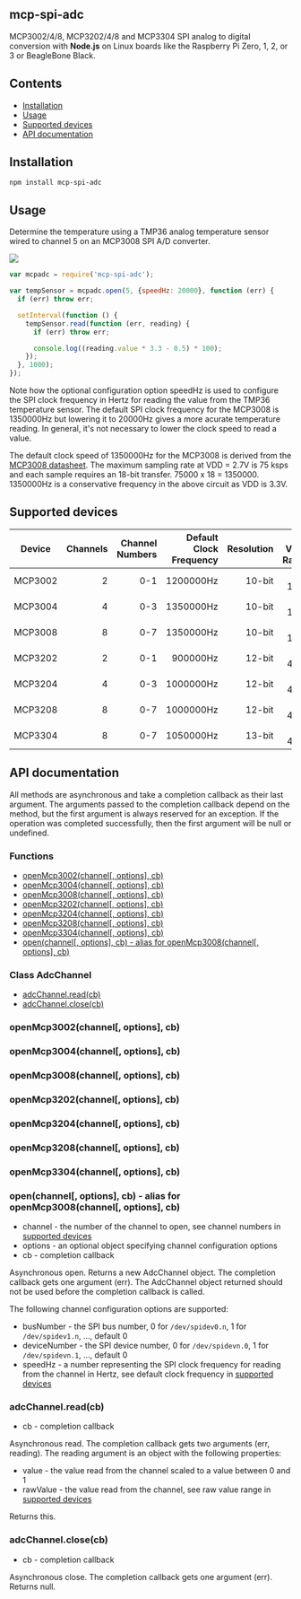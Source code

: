 ## mcp-spi-adc

MCP3002/4/8, MCP3202/4/8 and MCP3304 SPI analog to digital conversion with
**Node.js** on Linux boards like the Raspberry Pi Zero, 1, 2, or 3 or
BeagleBone Black.

## Contents

 * [Installation](https://github.com/fivdi/mcp-spi-adc#installation)
 * [Usage](https://github.com/fivdi/mcp-spi-adc#usage)
 * [Supported devices](https://github.com/fivdi/mcp-spi-adc#supported-devices)
 * [API documentation](https://github.com/fivdi/mcp-spi-adc#api-documentation)

## Installation

```
npm install mcp-spi-adc
```

## Usage

Determine the temperature using a TMP36 analog temperature sensor wired to
channel 5 on an MCP3008 SPI A/D converter.

<img src="https://raw.githubusercontent.com/fivdi/mcp-spi-adc/master/example/pi-mcp3008-tmp36.png">

```js
var mcpadc = require('mcp-spi-adc');

var tempSensor = mcpadc.open(5, {speedHz: 20000}, function (err) {
  if (err) throw err;

  setInterval(function () {
    tempSensor.read(function (err, reading) {
      if (err) throw err;

      console.log((reading.value * 3.3 - 0.5) * 100);
    });
  }, 1000);
});
```

Note how the optional configuration option speedHz is used to configure the
SPI clock frequency in Hertz for reading the value from the TMP36 temperature
sensor. The default SPI clock frequency for the MCP3008 is 1350000Hz but
lowering it to 20000Hz gives a more acurate temperature reading. In general,
it's not necessary to lower the clock speed to read a value.

The default clock speed of 1350000Hz for the MCP3008 is derived from the
[MCP3008 datasheet](https://cdn-shop.adafruit.com/datasheets/MCP3008.pdf).
The maximum sampling rate at VDD = 2.7V is 75 ksps and each sample requires
an 18-bit transfer. 75000 x 18 = 1350000. 1350000Hz is a conservative frequency
in the above circuit as VDD is 3.3V.

## Supported devices

Device | Channels | Channel Numbers | Default Clock Frequency | Resolution | Raw Value Range
:---: | ---: | ---: | ---: | ---: | ---:
MCP3002 | 2 | 0-1 | 1200000Hz | 10-bit | 0-1023
MCP3004 | 4 | 0-3 | 1350000Hz | 10-bit | 0-1023
MCP3008 | 8 | 0-7 | 1350000Hz | 10-bit | 0-1023
MCP3202 | 2 | 0-1 | 900000Hz | 12-bit | 0-4095
MCP3204 | 4 | 0-3 | 1000000Hz | 12-bit | 0-4095
MCP3208 | 8 | 0-7 | 1000000Hz | 12-bit | 0-4095
MCP3304 | 8 | 0-7 | 1050000Hz | 13-bit | 0-4095

## API documentation

All methods are asynchronous and take a completion callback as their last
argument. The arguments passed to the completion callback depend on the
method, but the first argument is always reserved for an exception. If the
operation was completed successfully, then the first argument will be null
or undefined.

### Functions

- [openMcp3002(channel[, options], cb)](https://github.com/fivdi/mcp-spi-adc#openmcp3002channel-options-cb)
- [openMcp3004(channel[, options], cb)](https://github.com/fivdi/mcp-spi-adc#openmcp3004channel-options-cb)
- [openMcp3008(channel[, options], cb)](https://github.com/fivdi/mcp-spi-adc#openmcp3008channel-options-cb)
- [openMcp3202(channel[, options], cb)](https://github.com/fivdi/mcp-spi-adc#openmcp3202channel-options-cb)
- [openMcp3204(channel[, options], cb)](https://github.com/fivdi/mcp-spi-adc#openmcp3204channel-options-cb)
- [openMcp3208(channel[, options], cb)](https://github.com/fivdi/mcp-spi-adc#openmcp3208channel-options-cb)
- [openMcp3304(channel[, options], cb)](https://github.com/fivdi/mcp-spi-adc#openmcp3304channel-options-cb)
- [open(channel[, options], cb) - alias for openMcp3008(channel[, options], cb)](https://github.com/fivdi/mcp-spi-adc#openchannel-options-cb---alias-for-openmcp3008channel-options-cb)

### Class AdcChannel

- [adcChannel.read(cb)](https://github.com/fivdi/mcp-spi-adc#adcchannelreadcb)
- [adcChannel.close(cb)](https://github.com/fivdi/mcp-spi-adc#adcchannelclosecb)

### openMcp3002(channel[, options], cb)
### openMcp3004(channel[, options], cb)
### openMcp3008(channel[, options], cb)
### openMcp3202(channel[, options], cb)
### openMcp3204(channel[, options], cb)
### openMcp3208(channel[, options], cb)
### openMcp3304(channel[, options], cb)
### open(channel[, options], cb) - alias for openMcp3008(channel[, options], cb)
- channel - the number of the channel to open, see channel numbers in
[supported devices](https://github.com/fivdi/mcp-spi-adc#supported-devices)
- options - an optional object specifying channel configuration options
- cb - completion callback

Asynchronous open. Returns a new AdcChannel object. The completion callback
gets one argument (err). The AdcChannel object returned should not be used
before the completion callback is called.

The following channel configuration options are supported:

- busNumber - the SPI bus number, 0 for `/dev/spidev0.n`,
1 for `/dev/spidev1.n`, ..., default 0
- deviceNumber - the SPI device number, 0 for `/dev/spidevn.0`,
1 for `/dev/spidevn.1`, ..., default 0
- speedHz - a number representing the SPI clock frequency for reading from the
channel in Hertz, see default clock frequency in
[supported devices](https://github.com/fivdi/mcp-spi-adc#supported-devices)

### adcChannel.read(cb)
- cb - completion callback

Asynchronous read. The completion callback gets two arguments (err,
reading). The reading argument is an object with the following properties:

- value - the value read from the channel scaled to a value between 0 and 1
- rawValue - the value read from the channel, see raw value range in
[supported devices](https://github.com/fivdi/mcp-spi-adc#supported-devices)

Returns this.

### adcChannel.close(cb)
- cb - completion callback

Asynchronous close. The completion callback gets one argument (err). Returns
null.

